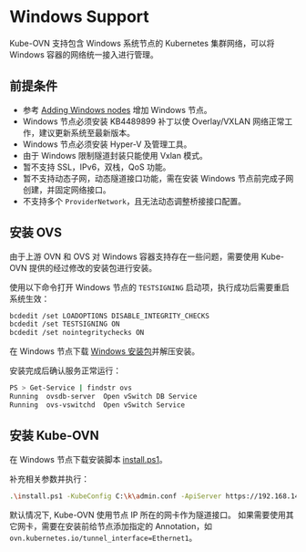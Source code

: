 # Windows Support

Kube-OVN 支持包含 Windows 系统节点的 Kubernetes 集群网络，可以将 Windows 容器的网络统一接入进行管理。

## 前提条件

- 参考 [Adding Windows nodes](https://kubernetes.io/docs/tasks/administer-cluster/kubeadm/adding-windows-nodes/) 增加 Windows 节点。
- Windows 节点必须安装 KB4489899 补丁以使 Overlay/VXLAN 网络正常工作，建议更新系统至最新版本。
- Windows 节点必须安装 Hyper-V 及管理工具。
- 由于 Windows 限制隧道封装只能使用 Vxlan 模式。
- 暂不支持 SSL，IPv6，双栈，QoS 功能。
- 暂不支持动态子网，动态隧道接口功能，需在安装 Windows 节点前完成子网创建，并固定网络接口。
- 不支持多个 `ProviderNetwork`，且无法动态调整桥接接口配置。

## 安装 OVS

由于上游 OVN 和 OVS 对 Windows 容器支持存在一些问题，需要使用 Kube-OVN 提供的经过修改的安装包进行安装。

使用以下命令打开 Windows 节点的 `TESTSIGNING` 启动项，执行成功后需要重启系统生效：

```bash
bcdedit /set LOADOPTIONS DISABLE_INTEGRITY_CHECKS
bcdedit /set TESTSIGNING ON
bcdedit /set nointegritychecks ON
```

在 Windows 节点下载 [Windows 安装包](https://github.com/kubeovn/kube-ovn/releases/download/v1.10.0/kube-ovn-win64.zip)并解压安装。

安装完成后确认服务正常运行：
```bash
PS > Get-Service | findstr ovs
Running  ovsdb-server  Open vSwitch DB Service
Running  ovs-vswitchd  Open vSwitch Service
```

## 安装 Kube-OVN

在 Windows 节点下载安装脚本 [install.ps1](https://github.com/kubeovn/kube-ovn/blob/release-1.10/dist/windows/install.ps1)。

补充相关参数并执行：
```bash
.\install.ps1 -KubeConfig C:\k\admin.conf -ApiServer https://192.168.140.180:6443 -ServiceCIDR 10.96.0.0/12
```

默认情况下, Kube-OVN 使用节点 IP 所在的网卡作为隧道接口。
如果需要使用其它网卡，需要在安装前给节点添加指定的 Annotation，如 `ovn.kubernetes.io/tunnel_interface=Ethernet1`。
